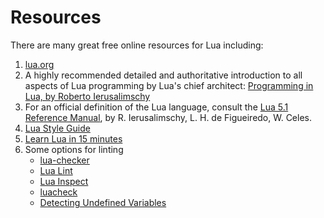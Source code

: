 # Resources

There are many great free online resources for Lua including:

1.  [lua.org][8]
2.  A highly recommended detailed and authoritative introduction to all aspects of Lua programming by Lua's chief architect: [Programming in Lua, by Roberto Ierusalimschy][6]
3.  For an official definition of the Lua language, consult the [Lua 5.1 Reference Manual][7], by R. Ierusalimschy, L. H. de Figueiredo, W. Celes.
4.  [Lua Style Guide][4]
5.  [Learn Lua in 15 minutes][5]
6.  Some options for linting
    -   [lua-checker][9]
    -   [Lua Lint][10]
    -   [Lua Inspect][11]
    -   [luacheck][12]
    -   [Detecting Undefined Variables][13]

[4]: https://github.com/Olivine-Labs/lua-style-guide
[5]: http://tylerneylon.com/a/learn-lua/
[6]: http://www.lua.org/pil/
[7]: http://www.lua.org/manual/5.1/
[8]: http://www.lua.org
[9]: https://code.google.com/p/lua-checker/
[10]: http://lua-users.org/wiki/LuaLint
[11]: http://lua-users.org/wiki/LuaInspect
[12]: https://github.com/mpeterv/luacheck
[13]: http://lua-users.org/wiki/DetectingUndefinedVariables
